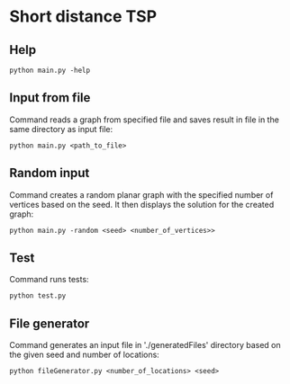 # Short distance TSP

## Help
```
python main.py -help
```

## Input from file
Command reads a graph from specified file and saves result in file in the same directory as input file:
```
python main.py <path_to_file>
```

## Random input
Command creates a random planar graph with the specified number of vertices based on the seed. It then displays the solution for the created graph:
```
python main.py -random <seed> <number_of_vertices>>
```

## Test
Command runs tests:
```
python test.py
```

## File generator
Command generates an input file in './generatedFiles' directory based on the given seed and number of locations:
```
python fileGenerator.py <number_of_locations> <seed>
```

